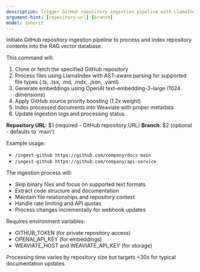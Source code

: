 ```yaml
---
description: Trigger GitHub repository ingestion pipeline with LlamaIndex processing
argument-hint: [repository-url] [branch]
model: inherit
---
```


Initiate GitHub repository ingestion pipeline to process and index repository contents into the RAG vector database.

This command will:
1. Clone or fetch the specified GitHub repository
2. Process files using LlamaIndex with AST-aware parsing for supported file types (.ts, .tsx, .md, .mdx, .json, .yaml)
3. Generate embeddings using OpenAI text-embedding-3-large (1024 dimensions)
4. Apply GitHub source priority boosting (1.2x weight)
5. Index processed documents into Weaviate with proper metadata
6. Update ingestion logs and processing status

**Repository URL**: $1 (required - GitHub repository URL)
**Branch**: $2 (optional - defaults to 'main')

Example usage:
- `/ingest-github https://github.com/company/docs main`
- `/ingest-github https://github.com/company/api-service`

The ingestion process will:
- Skip binary files and focus on supported text formats
- Extract code structure and documentation
- Maintain file relationships and repository context
- Handle rate limiting and API quotas
- Process changes incrementally for webhook updates

Requires environment variables:
- GITHUB_TOKEN (for private repository access)
- OPENAI_API_KEY (for embeddings)
- WEAVIATE_HOST and WEAVIATE_API_KEY (for storage)

Processing time varies by repository size but targets <30s for typical documentation updates.